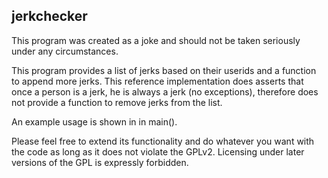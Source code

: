 ## jerkchecker

This program was created as a joke and should not be taken seriously under any circumstances.

This program provides a list of jerks based on their userids and a function to append more jerks.
This reference implementation does asserts that once a person is a jerk, he is always a jerk (no exceptions),
therefore does not provide a function to remove jerks from the list.

An example usage is shown in in main().

Please feel free to extend its functionality and do whatever you want with the code as long as it does not violate the GPLv2. Licensing under later versions of the GPL is expressly forbidden.
